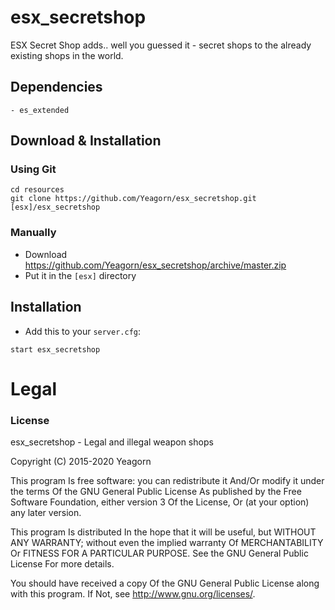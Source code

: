 # esx_secretshop

ESX Secret Shop adds.. well you guessed it - secret shops to the already existing shops in the world.

## Dependencies
```
- es_extended
```

## Download & Installation

### Using Git
```
cd resources
git clone https://github.com/Yeagorn/esx_secretshop.git [esx]/esx_secretshop
```

### Manually
- Download https://github.com/Yeagorn/esx_secretshop/archive/master.zip
- Put it in the `[esx]` directory

## Installation
- Add this to your `server.cfg`:

```
start esx_secretshop
```

# Legal
### License
esx_secretshop - Legal and illegal weapon shops

Copyright (C) 2015-2020 Yeagorn

This program Is free software: you can redistribute it And/Or modify it under the terms Of the GNU General Public License As published by the Free Software Foundation, either version 3 Of the License, Or (at your option) any later version.

This program Is distributed In the hope that it will be useful, but WITHOUT ANY WARRANTY; without even the implied warranty Of MERCHANTABILITY Or FITNESS FOR A PARTICULAR PURPOSE. See the GNU General Public License For more details.

You should have received a copy Of the GNU General Public License along with this program. If Not, see http://www.gnu.org/licenses/.